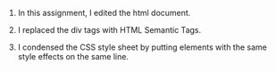 1. In this assignment, I edited the html document.

2. I replaced the div tags with HTML Semantic Tags.

3. I condensed the CSS style sheet by putting elements with the same style effects on the same line.

